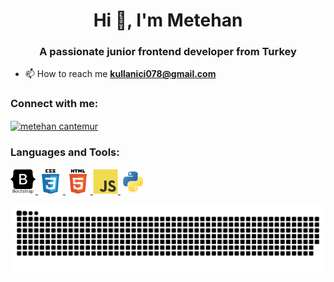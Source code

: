 <h1 align="center">Hi 👋, I'm Metehan</h1>
<h3 align="center">A passionate junior frontend developer from Turkey</h3>

- 📫 How to reach me **kullanici078@gmail.com**

<h3 align="left">Connect with me:</h3>
<p align="left">
<a href="https://linkedin.com/in/metehan-cantemur" target="blank"><img align="center" src="https://raw.githubusercontent.com/rahuldkjain/github-profile-readme-generator/master/src/images/icons/Social/linked-in-alt.svg" alt="metehan cantemur" height="30" width="40" /></a>
</p>

<h3 align="left">Languages and Tools:</h3>
<p align="left"> <a href="https://getbootstrap.com" target="_blank" rel="noreferrer"> <img src="https://raw.githubusercontent.com/devicons/devicon/master/icons/bootstrap/bootstrap-plain-wordmark.svg" alt="bootstrap" width="40" height="40"/> </a> <a href="https://www.w3schools.com/css/" target="_blank" rel="noreferrer"> <img src="https://raw.githubusercontent.com/devicons/devicon/master/icons/css3/css3-original-wordmark.svg" alt="css3" width="40" height="40"/> </a> <a href="https://www.w3.org/html/" target="_blank" rel="noreferrer"> <img src="https://raw.githubusercontent.com/devicons/devicon/master/icons/html5/html5-original-wordmark.svg" alt="html5" width="40" height="40"/> </a> <a href="https://developer.mozilla.org/en-US/docs/Web/JavaScript" target="_blank" rel="noreferrer"> <img src="https://raw.githubusercontent.com/devicons/devicon/master/icons/javascript/javascript-original.svg" alt="javascript" width="40" height="40"/> </a> <a href="https://www.python.org" target="_blank" rel="noreferrer"> <img src="https://raw.githubusercontent.com/devicons/devicon/master/icons/python/python-original.svg" alt="python" width="40" height="40"/> </a> </p>

<picture>
  <source media="(prefers-color-scheme: dark)" srcset="https://raw.githubusercontent.com/MetehanCantemur/MetehanCantemur/output/github-contribution-grid-snake-dark.svg">
  <source media="(prefers-color-scheme: light)" srcset="https://raw.githubusercontent.com/MetehanCantemur/MetehanCantemur/output/github-contribution-grid-snake.svg">
  <img alt="github contribution grid snake animation" src="https://raw.githubusercontent.com/MetehanCantemur/MetehanCantemur/output/github-contribution-grid-snake.svg">
</picture>

